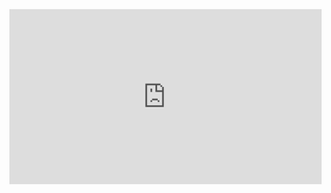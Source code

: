     
<iframe width="560" height="315" src="https://www.youtube.com/embed/videoseries?si=2h5HhRBJbYrjYAoj&amp;list=PLXHX25swM0h8QEbNIFuH-r3hGG43pF8kK" title="YouTube video player" frameborder="0" allow="accelerometer; autoplay; clipboard-write; encrypted-media; gyroscope; picture-in-picture; web-share" referrerpolicy="strict-origin-when-cross-origin" allowfullscreen></iframe>
